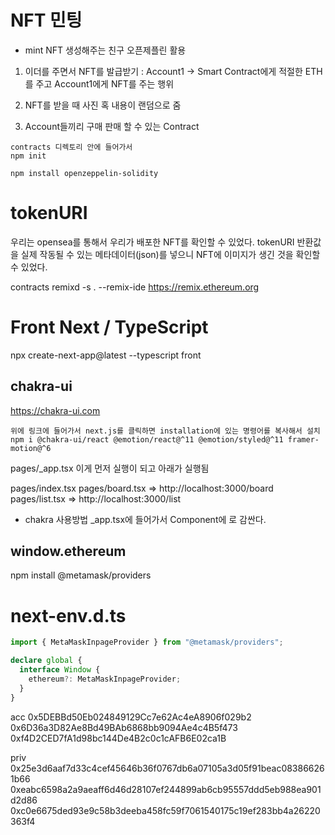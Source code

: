 # NFT 민팅

- mint
  NFT 생성해주는 친구
  오픈제플린 활용

1. 이더를 주면서 NFT를 발급받기
   : Account1 -> Smart Contract에게 적절한 ETH를 주고 Account1에게 NFT를 주는 행위

2. NFT를 받을 때 사진 혹 내용이 랜덤으로 줌

3. Account들끼리 구매 판매 할 수 있는 Contract

```
contracts 디렉토리 안에 들어가서
npm init

npm install openzeppelin-solidity
```

# tokenURI

우리는 opensea를 통해서 우리가 배포한 NFT를 확인할 수 있었다. tokenURI 반환값을 실제 작동될 수 있는 메타데이터(json)를 넣으니 NFT에 이미지가 생긴 것을 확인할 수 있었다.

contracts
remixd -s . --remix-ide https://remix.ethereum.org

# Front Next / TypeScript

npx create-next-app@latest --typescript front

## chakra-ui

https://chakra-ui.com

```front
위에 링크에 들어가서 next.js를 클릭하면 installation에 있는 명령어를 복사해서 설치
npm i @chakra-ui/react @emotion/react@^11 @emotion/styled@^11 framer-motion@^6
```

pages/\_app.tsx 이게 먼저 실행이 되고 아래가 실행됨

pages/index.tsx
pages/board.tsx => http://localhost:3000/board
pages/list.tsx => http://localhost:3000/list

- chakra 사용방법
  \_app.tsx에 들어가서
  Component에 <ChakraProvider>로 감싼다.

## window.ethereum

npm install @metamask/providers

# next-env.d.ts

```typescript
import { MetaMaskInpageProvider } from "@metamask/providers";

declare global {
  interface Window {
    ethereum?: MetaMaskInpageProvider;
  }
}
```

acc
0x5DEBBd50Eb024849129Cc7e62Ac4eA8906f029b2
0x6D36a3D82Ae8Bd49BAb6868bb9094Ae4c4B5f473
0xf4D2CED7fA1d98bc144De4B2c0c1cAFB6E02ca1B

priv
0x25e3d6aaf7d33c4cef45646b36f0767db6a07105a3d05f91beac083866261b66
0xeabc6598a2a9aeaff6d46d28107ef244899ab6cb95557ddd5eb988ea901d2d86
0xc0e6675ded93e9c58b3deeba458fc59f7061540175c19ef283bb4a26220363f4
